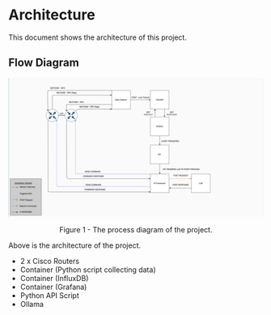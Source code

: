 # Architecture
This document shows the architecture of this project.

## Flow Diagram
![Process Diagram](images/process.png)
<center>Figure 1 - The process diagram of the project.</center>

Above is the architecture of the project.
- 2 x Cisco Routers
- Container (Python script collecting data)
- Container (InfluxDB)
- Container (Grafana)
- Python API Script 
- Ollama